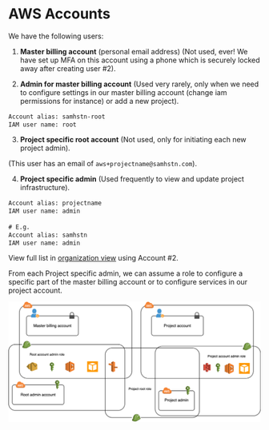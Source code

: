 # AWS Accounts

We have the following users:

1. **Master billing account** (personal email address)
(Not used, ever! We have set up MFA on this account using a phone which is securely locked away after creating user #2).

2. **Admin for master billing account**
(Used very rarely, only when we need to configure settings in our master billing account (change iam permissions for instance) or add a new project).

```
Account alias: samhstn-root
IAM user name: root
```

3. **Project specific root account**
(Not used, only for initiating each new project admin).

(This user has an email of `aws+projectname@samhstn.com`).

4. **Project specific admin**
(Used frequently to view and update project infrastructure).

```
Account alias: projectname
IAM user name: admin

# E.g.
Account alias: samhstn
IAM user name: admin
```

View full list in [organization view](https://console.aws.amazon.com/organization) using Account #2.

From each Project specific admin, we can assume a role to configure a specific part of the master billing account or to configure services in our project account.

![Account hierarchy](./account-hierarchy.png)
